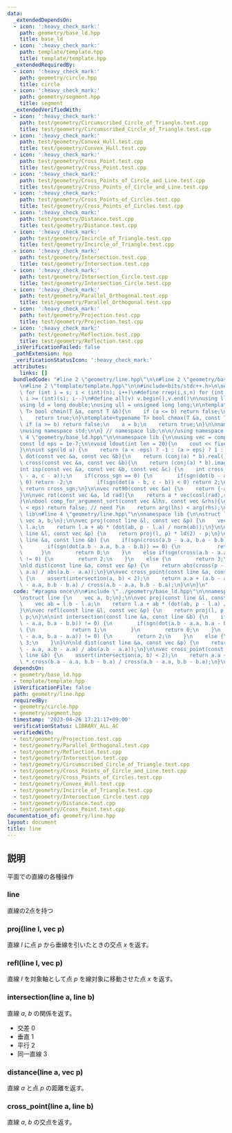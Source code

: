 ```yaml
---
data:
  _extendedDependsOn:
  - icon: ':heavy_check_mark:'
    path: geometry/base_ld.hpp
    title: base_ld
  - icon: ':heavy_check_mark:'
    path: template/template.hpp
    title: template/template.hpp
  _extendedRequiredBy:
  - icon: ':heavy_check_mark:'
    path: geometry/circle.hpp
    title: circle
  - icon: ':heavy_check_mark:'
    path: geometry/segment.hpp
    title: segment
  _extendedVerifiedWith:
  - icon: ':heavy_check_mark:'
    path: test/geometry/Circumscribed_Circle_of_Triangle.test.cpp
    title: test/geometry/Circumscribed_Circle_of_Triangle.test.cpp
  - icon: ':heavy_check_mark:'
    path: test/geometry/Convex_Hull.test.cpp
    title: test/geometry/Convex_Hull.test.cpp
  - icon: ':heavy_check_mark:'
    path: test/geometry/Cross_Point.test.cpp
    title: test/geometry/Cross_Point.test.cpp
  - icon: ':heavy_check_mark:'
    path: test/geometry/Cross_Points_of_Circle_and_Line.test.cpp
    title: test/geometry/Cross_Points_of_Circle_and_Line.test.cpp
  - icon: ':heavy_check_mark:'
    path: test/geometry/Cross_Points_of_Circles.test.cpp
    title: test/geometry/Cross_Points_of_Circles.test.cpp
  - icon: ':heavy_check_mark:'
    path: test/geometry/Distance.test.cpp
    title: test/geometry/Distance.test.cpp
  - icon: ':heavy_check_mark:'
    path: test/geometry/Incircle_of_Triangle.test.cpp
    title: test/geometry/Incircle_of_Triangle.test.cpp
  - icon: ':heavy_check_mark:'
    path: test/geometry/Intersection.test.cpp
    title: test/geometry/Intersection.test.cpp
  - icon: ':heavy_check_mark:'
    path: test/geometry/Intersection_Circle.test.cpp
    title: test/geometry/Intersection_Circle.test.cpp
  - icon: ':heavy_check_mark:'
    path: test/geometry/Parallel_Orthogonal.test.cpp
    title: test/geometry/Parallel_Orthogonal.test.cpp
  - icon: ':heavy_check_mark:'
    path: test/geometry/Projection.test.cpp
    title: test/geometry/Projection.test.cpp
  - icon: ':heavy_check_mark:'
    path: test/geometry/Reflection.test.cpp
    title: test/geometry/Reflection.test.cpp
  _isVerificationFailed: false
  _pathExtension: hpp
  _verificationStatusIcon: ':heavy_check_mark:'
  attributes:
    links: []
  bundledCode: "#line 2 \"geometry/line.hpp\"\n\n#line 2 \"geometry/base_ld.hpp\"\n\
    \n#line 2 \"template/template.hpp\"\n\n#include<bits/stdc++.h>\n\n#define rep(i,s,n)\
    \ for (int i = s; i < (int)(n); i++)\n#define rrep(i,s,n) for (int i = (int)(n)-1;\
    \ i >= (int)(s); i--)\n#define all(v) v.begin(),v.end()\n\nusing ll = long long;\n\
    using ld = long double;\nusing ull = unsigned long long;\n\ntemplate<typename\
    \ T> bool chmin(T &a, const T &b){\n    if (a <= b) return false;\n    a = b;\n\
    \    return true;\n}\ntemplate<typename T> bool chmax(T &a, const T &b){\n   \
    \ if (a >= b) return false;\n    a = b;\n    return true;\n}\n\nnamespace lib{\n\
    \nusing namespace std;\n\n} // namespace lib;\n\n//using namespace lib;\n#line\
    \ 4 \"geometry/base_ld.hpp\"\n\nnamespace lib {\n\nusing vec = complex<ld>;\n\
    const ld eps = 1e-7;\n\nvoid ldout(int len = 20){\n    cout << fixed << setprecision(len);\n\
    }\n\nint sgn(ld a) {\n    return (a < -eps) ? -1 : (a > eps) ? 1 : 0;\n}\n\nld\
    \ dot(const vec &a, const vec &b){\n    return (conj(a) * b).real();\n}\n\nld\
    \ cross(const vec &a, const vec &b){\n    return (conj(a) * b).imag();\n}\n\n\
    int isp(const vec &a, const vec &b, const vec &c) {\n    int cross_sgn = sgn(cross(b\
    \ - a, c - a));\n    if(cross_sgn == 0) {\n        if(sgn(dot(b - a, c - a)) <\
    \ 0) return -2;\n        if(sgn(dot(a - b, c - b)) < 0) return 2;\n    }\n   \
    \ return cross_sgn;\n}\n\nvec rot90(const vec &a) {\n    return {-a.imag(), a.real()};\n\
    }\n\nvec rot(const vec &a, ld rad){\n    return a * vec(cosl(rad),sinl(rad));\n\
    }\n\nbool comp_for_argument_sort(const vec &lhs, const vec &rhs){\n    //if (abs(arg(lhs)-arg(rhs))\
    \ < eps) return false; // need ?\n    return arg(lhs) < arg(rhs);\n}\n\n} // namespace\
    \ lib\n#line 4 \"geometry/line.hpp\"\n\nnamespace lib {\n\nstruct line {\n   \
    \ vec a, b;\n};\n\nvec proj(const line &l, const vec &p) {\n    vec ab = l.b -\
    \ l.a;\n    return l.a + ab * (dot(ab, p - l.a) / norm(ab));\n}\n\nvec refl(const\
    \ line &l, const vec &p) {\n    return proj(l, p) * ld(2) - p;\n}\n\nint intersection(const\
    \ line &a, const line &b) {\n    if(sgn(cross(a.b - a.a, b.a - b.b)) != 0) {\n\
    \        if(sgn(dot(a.b - a.a, b.a - b.b)) == 0) {\n            return 1;\n  \
    \      }\n        return 0;\n    }\n    else if(sgn(cross(a.b - a.a, b.a - a.a))\
    \ != 0) {\n        return 2;\n    }\n    else {\n        return 3;\n    }\n}\n\
    \nld dist(const line &a, const vec &p) {\n    return abs(cross(p - a.a, a.b -\
    \ a.a) / abs(a.b - a.a));\n}\n\nvec cross_point(const line &a, const line &b)\
    \ {\n    assert(intersection(a, b) < 2);\n    return a.a + (a.b - a.a) * cross(b.a\
    \ - a.a, b.b - b.a) / cross(a.b - a.a, b.b - b.a);\n}\n\n}\n"
  code: "#pragma once\n\n#include \"../geometry/base_ld.hpp\"\n\nnamespace lib {\n\
    \nstruct line {\n    vec a, b;\n};\n\nvec proj(const line &l, const vec &p) {\n\
    \    vec ab = l.b - l.a;\n    return l.a + ab * (dot(ab, p - l.a) / norm(ab));\n\
    }\n\nvec refl(const line &l, const vec &p) {\n    return proj(l, p) * ld(2) -\
    \ p;\n}\n\nint intersection(const line &a, const line &b) {\n    if(sgn(cross(a.b\
    \ - a.a, b.a - b.b)) != 0) {\n        if(sgn(dot(a.b - a.a, b.a - b.b)) == 0)\
    \ {\n            return 1;\n        }\n        return 0;\n    }\n    else if(sgn(cross(a.b\
    \ - a.a, b.a - a.a)) != 0) {\n        return 2;\n    }\n    else {\n        return\
    \ 3;\n    }\n}\n\nld dist(const line &a, const vec &p) {\n    return abs(cross(p\
    \ - a.a, a.b - a.a) / abs(a.b - a.a));\n}\n\nvec cross_point(const line &a, const\
    \ line &b) {\n    assert(intersection(a, b) < 2);\n    return a.a + (a.b - a.a)\
    \ * cross(b.a - a.a, b.b - b.a) / cross(a.b - a.a, b.b - b.a);\n}\n\n}"
  dependsOn:
  - geometry/base_ld.hpp
  - template/template.hpp
  isVerificationFile: false
  path: geometry/line.hpp
  requiredBy:
  - geometry/circle.hpp
  - geometry/segment.hpp
  timestamp: '2023-04-26 17:21:17+09:00'
  verificationStatus: LIBRARY_ALL_AC
  verifiedWith:
  - test/geometry/Projection.test.cpp
  - test/geometry/Parallel_Orthogonal.test.cpp
  - test/geometry/Reflection.test.cpp
  - test/geometry/Intersection.test.cpp
  - test/geometry/Circumscribed_Circle_of_Triangle.test.cpp
  - test/geometry/Cross_Points_of_Circle_and_Line.test.cpp
  - test/geometry/Cross_Points_of_Circles.test.cpp
  - test/geometry/Convex_Hull.test.cpp
  - test/geometry/Incircle_of_Triangle.test.cpp
  - test/geometry/Intersection_Circle.test.cpp
  - test/geometry/Distance.test.cpp
  - test/geometry/Cross_Point.test.cpp
documentation_of: geometry/line.hpp
layout: document
title: line
---
```


## 説明

平面での直線の各種操作

### line

直線の2点を持つ

### proj(line l, vec p)

直線 $l$ に点 $p$ から垂線を引いたときの交点 $x$ を返す。

### refl(line l, vec p)

直線 $l$ を対象軸として点 $p$ を線対象に移動させた点 $x$ を返す。

### intersection(line a, line b)

直線 $a$, $b$ の関係を返す。

- 交差 $0$
- 垂直 $1$
- 平行 $2$
- 同一直線 $3$

### distance(line a, vec p)

直線 $a$ と点 $p$ の距離を返す。

### cross_point(line a, line b)

直線 $a$, $b$ の交点を返す。